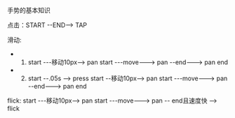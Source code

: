 手势的基本知识

点击：START --END--> TAP

滑动: 
- 1. start ---移动10px--> pan start ---move---> pan --end---> pan end
- 2. start --.05s --> press start --移动10px--> pan start ---move---> pan --end---> pan end

flick: start ---移动10px--> pan start ---move---> pan -- end且速度快 --> flick